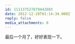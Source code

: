 ```yaml
---
id: 111137527879442603
date: 2012-12-28T01:14:34.000Z
reply: false
media_attachments: 0
---
```


最后一个月了，好好表现一下。

